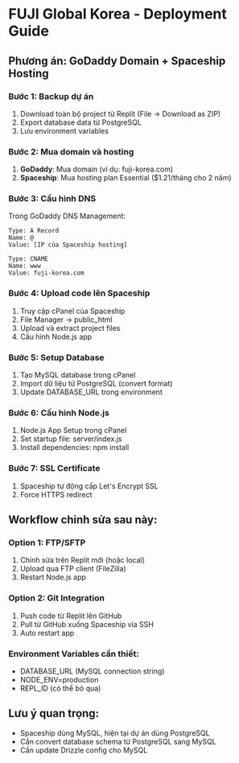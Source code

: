 # FUJI Global Korea - Deployment Guide

## Phương án: GoDaddy Domain + Spaceship Hosting

### Bước 1: Backup dự án
1. Download toàn bộ project từ Replit (File → Download as ZIP)
2. Export database data từ PostgreSQL
3. Lưu environment variables

### Bước 2: Mua domain và hosting
1. **GoDaddy**: Mua domain (ví dụ: fuji-korea.com)
2. **Spaceship**: Mua hosting plan Essential ($1.21/tháng cho 2 năm)

### Bước 3: Cấu hình DNS
Trong GoDaddy DNS Management:
```
Type: A Record
Name: @
Value: [IP của Spaceship hosting]

Type: CNAME
Name: www
Value: fuji-korea.com
```

### Bước 4: Upload code lên Spaceship
1. Truy cập cPanel của Spaceship
2. File Manager → public_html
3. Upload và extract project files
4. Cấu hình Node.js app

### Bước 5: Setup Database
1. Tạo MySQL database trong cPanel
2. Import dữ liệu từ PostgreSQL (convert format)
3. Update DATABASE_URL trong environment

### Bước 6: Cấu hình Node.js
1. Node.js App Setup trong cPanel
2. Set startup file: server/index.js
3. Install dependencies: npm install

### Bước 7: SSL Certificate
1. Spaceship tự động cấp Let's Encrypt SSL
2. Force HTTPS redirect

## Workflow chỉnh sửa sau này:

### Option 1: FTP/SFTP
1. Chỉnh sửa trên Replit mới (hoặc local)
2. Upload qua FTP client (FileZilla)
3. Restart Node.js app

### Option 2: Git Integration
1. Push code từ Replit lên GitHub
2. Pull từ GitHub xuống Spaceship via SSH
3. Auto restart app

### Environment Variables cần thiết:
- DATABASE_URL (MySQL connection string)
- NODE_ENV=production
- REPL_ID (có thể bỏ qua)

## Lưu ý quan trọng:
- Spaceship dùng MySQL, hiện tại dự án dùng PostgreSQL
- Cần convert database schema từ PostgreSQL sang MySQL
- Cần update Drizzle config cho MySQL